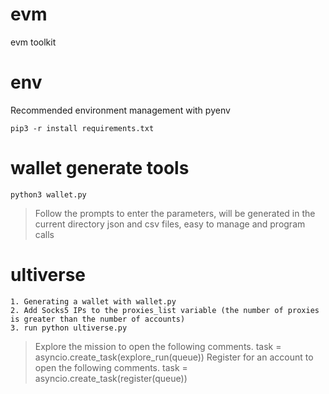 # evm
evm toolkit  

# env
Recommended environment management with pyenv
```
pip3 -r install requirements.txt
```

# wallet generate tools
```
python3 wallet.py
```
> Follow the prompts to enter the parameters, will be generated in the current directory json and csv files, easy to manage and program calls

# ultiverse
```
1. Generating a wallet with wallet.py
2. Add Socks5 IPs to the proxies_list variable (the number of proxies is greater than the number of accounts)
3. run python ultiverse.py
```
> Explore the mission to open the following comments.
task = asyncio.create_task(explore_run(queue))
Register for an account to open the following comments.
task = asyncio.create_task(register(queue))